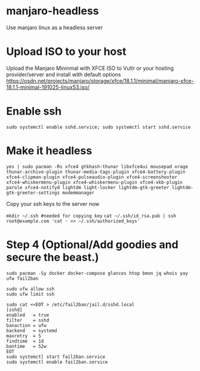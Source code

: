 # manjaro-headless
Use manjaro linux as a headless server

# Upload ISO to your host
Upload the Manjaro Mininmal with XFCE ISO to Vultr or your hosting provider/server and install with default options
https://osdn.net/projects/manjaro/storage/xfce/18.1.1/minimal/manjaro-xfce-18.1.1-minimal-191025-linux53.iso/

# Enable ssh
```sudo systemctl enable sshd.service; sudo systemctl start sshd.service```

# Make it headless
```yes | sudo pacman -Rs xfce4 gtkhash-thunar libxfce4ui mousepad orage thunar-archive-plugin thunar-media-tags-plugin xfce4-battery-plugin xfce4-clipman-plugin xfce4-pulseaudio-plugin xfce4-screenshooter xfce4-whiskermenu-plugin xfce4-whiskermenu-plugin xfce4-xkb-plugin parole xfce4-notifyd lightdm light-locker lightdm-gtk-greeter lightdm-gtk-greeter-settings modemmanager```

Copy your ssh keys to the server now

```mkdir ~/.ssh #needed for copying key```
```cat ~/.ssh/id_rsa.pub | ssh root@example.com 'cat - >> ~/.ssh/authorized_keys'```

# Step 4 (Optional/Add goodies and secure the beast.)
```
sudo pacman -Sy docker docker-compose glances htop bmon jq whois yay ufw fail2ban

sudo ufw allow ssh
sudo ufw limit ssh

sudo cat <<EOT > /etc/fail2ban/jail.d/sshd.local
[sshd]
enabled   = true
filter    = sshd
banaction = ufw
backend   = systemd
maxretry  = 5
findtime  = 1d
bantime   = 52w
EOT
sudo systemctl start fail2ban.service
sudo systemctl enable fail2ban.service
```
